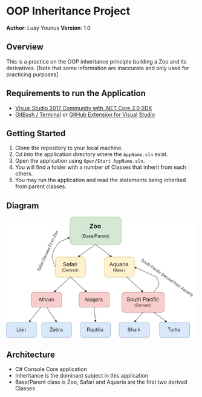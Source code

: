# OOP Inheritance Project

**Author**: Luay Younus
**Version**: 1.0

## Overview
This is a practice on the OOP inheritance principle building a Zoo and its derivatives.
[Note that some information are inaccurate and only used for practicing purposes]

## Requirements to run the Application
- [Visual Studio 2017 Community with .NET Core 2.0 SDK](https://www.microsoft.com/net/core#windowscmd)
- [GitBash / Terminal](https://git-scm.com/downloads) or [GitHub Extension for Visual Studio](https://visualstudio.github.com)

## Getting Started
1. Clone the repository to your local machine.
2. Cd into the application directory where the `AppName.sln` exist.
3. Open the application using `Open/Start AppName.sln`.
4. You will find a folder with a number of Classes that inherit from each others.
5. You may run the application and read the statements being inherited from parent classes.

## Diagram
![Diagram](Inheritance.jpg?raw=true "Inheritance")

## Architecture
- C# Console Core application
- Inheritance is the dominant subject in this application
- Base/Parent class is Zoo, Safari and Aquaria are the first two derived Classes
